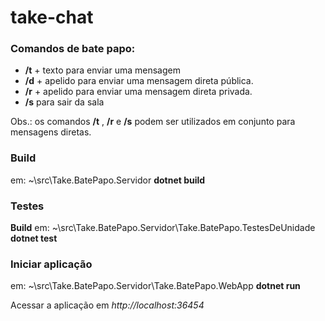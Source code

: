 # take-chat

### Comandos de bate papo: 
- **/t** + texto para enviar uma mensagem
- **/d** + apelido para enviar uma mensagem direta pública.
- **/r** + apelido para enviar uma mensagem direta privada.
- **/s** para sair da sala

Obs.: os comandos **/t** , **/r** e **/s** podem ser utilizados em conjunto para mensagens diretas.

### Build
em: ~\src\Take.BatePapo.Servidor
**dotnet build**

### Testes
**Build**
em: ~\src\Take.BatePapo.Servidor\Take.BatePapo.TestesDeUnidade
**dotnet test**

### Iniciar aplicação
em: ~\src\Take.BatePapo.Servidor\Take.BatePapo.WebApp
**dotnet run**

Acessar a aplicação em *http://localhost:36454*
